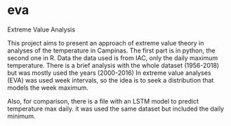 # eva
Extreme Value Analysis

This project aims to present an approach of extreme value theory in analyses of the temperature in Campinas.
The first part is in python, the second one in R.
Data the data used is from IAC, only the daily maximum temperature. There is a brief analysis with the whole dataset (1956-2018) but was mostly used the years (2000-2016)
In extreme value analyses (EVA) was used week intervals, so the idea is to seek a distribution that models the week maximum.

Also, for comparison, there is a file with an LSTM model to predict temperature max daily. it was used the same dataset but included the daily minimum.

